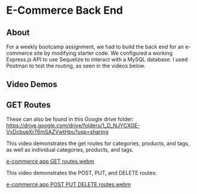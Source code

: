 # E-Commerce Back End

## About

For a weekly bootcamp assignment, we had to build the back end for an e-commerce site by modifying starter code. We configured a working Express.js API to use Sequelize to interact with a MySQL database. I used Postman to test the routing, as seen in the videos below. 

## Video Demos

## GET Routes

These can also be found in this Google drive folder: https://drive.google.com/drive/folders/1_D_NJYCXGE-VxDcbueXr76mSAZVwtHpu?usp=sharing


This video demonstrates the get routes for categories, products, and tags, as well as individual categories, products, and tags.


[e-commerce app GET routes.webm](https://user-images.githubusercontent.com/121985800/234466382-65c1f3ff-4b44-4531-820a-96e54a8d76c3.webm)


This video demonstrates the POST, PUT, and DELETE routes:


[e-commerce app POST PUT DELETE routes.webm](https://user-images.githubusercontent.com/121985800/234466629-d4e9f33e-f4b4-4c0c-abb6-5f17a73c39c1.webm)
